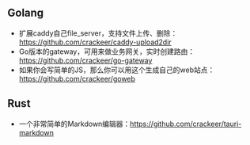 ## Golang
- 扩展caddy自己file_server，支持文件上传、删除：https://github.com/crackeer/caddy-upload2dir
- Go版本的gateway，可用来做业务网关，实时创建路由：https://github.com/crackeer/go-gateway
- 如果你会写简单的JS，那么你可以用这个生成自己的web站点：https://github.com/crackeer/goweb

## Rust
- 一个非常简单的Markdown编辑器：https://github.com/crackeer/tauri-markdown

